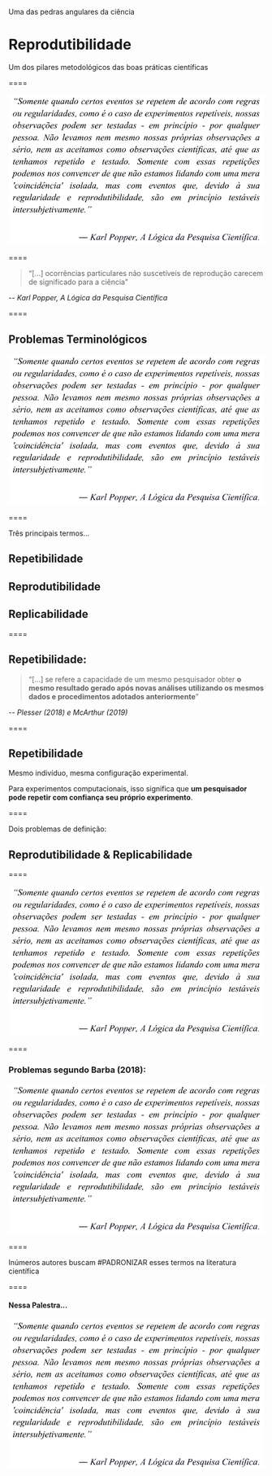 <!-- .slide: data-background="img/motivation.jpg" -->

Uma das pedras angulares da ciência <br>
# Reprodutibilidade
Um dos pilares metodológicos das boas práticas científicas

====

![avatar][avatar] <!-- .element: class="pull-center" -->

[avatar]: ../shared/img/popper.png

====

> “[...] ocorrências particulares não suscetíveis de reprodução carecem de significado para a ciência”

-- <cite>Karl Popper, A Lógica da Pesquisa Científica</cite>

====

## Problemas Terminológicos

![avatar][avatar] <!-- .element: class="pull-center" -->

[avatar]: ../shared/img/fig.png

====

Três principais termos...

## Repetibilidade
## Reprodutibilidade
## Replicabilidade

====

<!-- .slide: data-background="img/motivation.jpg" -->

## Repetibilidade:

> “[...] se refere a capacidade de um mesmo pesquisador obter **o mesmo resultado gerado após novas análises utilizando os mesmos dados e procedimentos adotados anteriormente**”

-- <cite>Plesser (2018) e McArthur (2019)</cite>

====

## Repetibilidade

Mesmo indivíduo, mesma configuração experimental.

Para experimentos computacionais, isso significa que **um pesquisador pode repetir com confiança seu próprio experimento**.

====

Dois problemas de definição:

## Reprodutibilidade & Replicabilidade

====

![avatar][avatar] <!-- .element: class="pull-center" -->

[avatar]: ../shared/img/Barba.png

====

### Problemas segundo Barba (2018):

![avatar][avatar] <!-- .element: class="pull-center" -->

[avatar]: ../shared/img/reprorepli.png

====

Inúmeros autores buscam
#PADRONIZAR
esses termos na literatura científica

====

#### Nessa Palestra...

![avatar][avatar] <!-- .element: class="pull-center" -->

[avatar]: ../shared/img/repro.png
